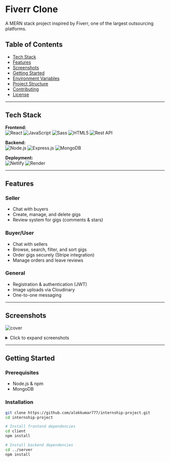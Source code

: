 # Fiverr Clone

A MERN stack project inspired by Fiverr, one of the largest outsourcing platforms.

## Table of Contents

- [Tech Stack](#tech-stack)
- [Features](#features)
- [Screenshots](#screenshots)
- [Getting Started](#getting-started)
- [Environment Variables](#environment-variables)
- [Project Structure](#project-structure)
- [Contributing](#contributing)
- [License](#license)

---

## Tech Stack

**Frontend:**  
![React](https://img.shields.io/badge/React-20232A?style=for-the-badge&logo=react&logoColor=61DAFB)
![JavaScript](https://img.shields.io/badge/JavaScript-323330?style=for-the-badge&logo=javascript&logoColor=F7DF1E)
![Sass](https://img.shields.io/badge/Sass-CC6699?style=for-the-badge&logo=sass&logoColor=white)
![HTML5](https://img.shields.io/badge/HTML5-E34F26?style=for-the-badge&logo=html5&logoColor=white)
![Rest API](https://img.shields.io/badge/Rest_API-02303A?style=for-the-badge&logo=react-router&logoColor=white)

**Backend:**  
![Node.js](https://img.shields.io/badge/Node.js-339933?style=for-the-badge&logo=nodedotjs&logoColor=white)
![Express.js](https://img.shields.io/badge/Express.js-000000?style=for-the-badge&logo=express&logoColor=white)
![MongoDB](https://img.shields.io/badge/MongoDB-4EA94B?style=for-the-badge&logo=mongodb&logoColor=white)

**Deployment:**  
![Netlify](https://img.shields.io/badge/Netlify-00C7B7?style=for-the-badge&logo=netlify&logoColor=white)
![Render](https://img.shields.io/badge/Render-430098?style=for-the-badge&logo=heroku&logoColor=white)

---

## Features

### Seller
- Chat with buyers
- Create, manage, and delete gigs
- Review system for gigs (comments & stars)

### Buyer/User
- Chat with sellers
- Browse, search, filter, and sort gigs
- Order gigs securely (Stripe integration)
- Manage orders and leave reviews

### General
- Registration & authentication (JWT)
- Image uploads via Cloudinary
- One-to-one messaging

---

## Screenshots

![cover](https://i.ibb.co/16SWfbg/Fiverr-Gif.gif)

<details>
  <summary>Click to expand screenshots</summary>
  <img src="https://i.ibb.co/4Z9CMpn/1.png"  alt="Home" />
  <img src="https://i.ibb.co/QQQgWTc/2.png"  alt="Slider" />
  <img src="https://i.ibb.co/YNyrDZb/3.png"  alt="Menu" />
  <img src="https://i.ibb.co/BGw32m3/4.png"  alt="All Products" />
  <!-- Add/remove images as needed -->
</details>

---

## Getting Started

### Prerequisites

- Node.js & npm
- MongoDB

### Installation

```bash
git clone https://github.com/alokkumar777/internship-project.git
cd internship-project

# Install frontend dependencies
cd client
npm install

# Install backend dependencies
cd ../server
npm install